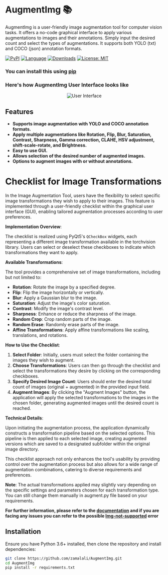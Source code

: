 # AugmentImg 📚
 
AugmentImg is a user-friendly image augmentation tool for computer vision tasks. It offers a no-code graphical interface to apply various augmentations to images and their annotations. Simply input the desired count and select the types of augmentations. It supports both YOLO (txt) and COCO (json) annotation formats. 


[![PyPI](https://img.shields.io/pypi/v/augmentimg)](https://pypi.org/project/augmentimg/)
[![Language](https://img.shields.io/badge/lang-en-blue.svg)](#)
[![Downloads](https://pepy.tech/badge/augmentimg)](https://pepy.tech/project/augmentimg)
[![License: MIT](https://img.shields.io/badge/License-MIT-yellow.svg)](https://opensource.org/licenses/MIT)

### You can install this using [pip](https://pypi.org/project/augmentimg/)

### Here's how AugmentImg User Interface looks like

<div align="center">
  <img src="https://raw.githubusercontent.com/zamalali/AugmentImg/main/images/demo.gif" alt="User Interface">
</div>


## Features

- **Supports image augmentation with YOLO and COCO annotation formats.**
- **Apply multiple augmentations like Rotation, Flip, Blur, Saturation, Contrast, Sharpness, Gamma correction, CLAHE, HSV adjustment, shift-scale-rotate, and Brightness.**
- **Easy to use GUI.**
- **Allows selection of the desired number of augmented images.**
- **Options to augment images with or without annotations.**


Checklist for Image Transformations
====================================

In the Image Augmentation Tool, users have the flexibility to select specific image transformations they wish to apply to their images. This feature is implemented through a user-friendly checklist within the graphical user interface (GUI), enabling tailored augmentation processes according to user preferences.

**Implementation Overview**:

The checklist is realized using PyQt5's `QCheckBox` widgets, each representing a different image transformation available in the torchvision library. Users can select or deselect these checkboxes to indicate which transformations they want to apply.

**Available Transformations**:

The tool provides a comprehensive set of image transformations, including but not limited to:

- **Rotation**: Rotate the image by a specified degree.
- **Flip**: Flip the image horizontally or vertically.
- **Blur**: Apply a Gaussian blur to the image.
- **Saturation**: Adjust the image's color saturation.
- **Contrast**: Modify the image's contrast level.
- **Sharpness**: Enhance or reduce the sharpness of the image.
- **Random Crop**: Crop random parts of the image.
- **Random Erase**: Randomly erase parts of the image.
- **Affine Transformations**: Apply affine transformations like scaling, translations, and rotations.

**How to Use the Checklist**:

1. **Select Folder**: Initially, users must select the folder containing the images they wish to augment.
2. **Choose Transformations**: Users can then go through the checklist and select the transformations they desire by clicking on the corresponding checkboxes.
3. **Specify Desired Image Count**: Users should enter the desired total count of images (original + augmented) in the provided input field.
4. **Augment Images**: By clicking the "Augment Images" button, the application will apply the selected transformations to the images in the chosen folder, generating augmented images until the desired count is reached.

**Technical Details**:

Upon initiating the augmentation process, the application dynamically constructs a transformation pipeline based on the selected options. This pipeline is then applied to each selected image, creating augmented versions which are saved to a designated subfolder within the original image directory.

This checklist approach not only enhances the tool's usability by providing control over the augmentation process but also allows for a wide range of augmentation combinations, catering to diverse requirements and preferences.

**Note**: The actual transformations applied may slightly vary depending on the specific settings and parameters chosen for each transformation type. You can still change them manually in augment.py file based on your requirements.

**For further information, please refer to the [documentation](docs/docs.rst) and if you are facing any issues you can refer to the possible [Img-not-supported](docs/errors.rst) error**


## Installation

Ensure you have Python 3.6+ installed, then clone the repository and install dependencies:

```bash
git clone https://github.com/zamalali/AugmentImg.git
cd AugmentImg
pip install -r requirements.txt
